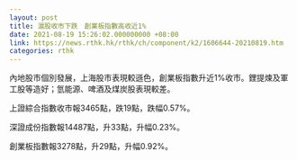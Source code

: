 ```yaml
---
layout: post
title: 滬股收市下跌　創業板指數高收近1%
date: 2021-08-19 15:26:02.000000000 +08:00
link: https://news.rthk.hk/rthk/ch/component/k2/1606644-20210819.htm
categories: rthk
---
```


內地股市個別發展，上海股市表現較遜色，創業板指數升近1%收市。鋰提煉及軍工股等造好；氫能源、啤酒及煤炭股表現較差。

上證綜合指數收市報3465點，跌19點，跌幅0.57%。

深證成份指數報14487點，升33點，升幅0.23%。

創業板指數報3278點，升29點，升幅0.92%。
